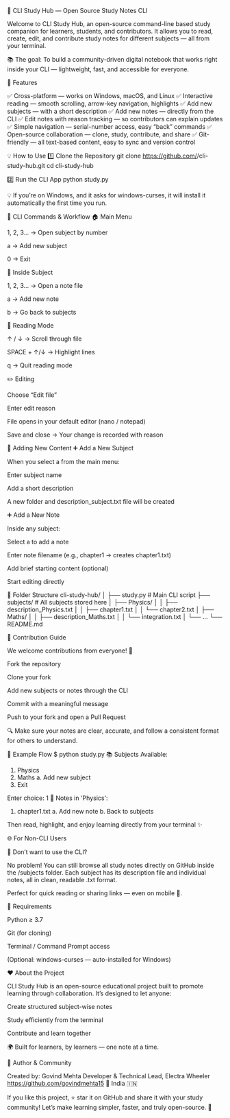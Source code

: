 🧠 CLI Study Hub — Open Source Study Notes CLI

Welcome to CLI Study Hub, an open-source command-line based study companion for learners, students, and contributors.
It allows you to read, create, edit, and contribute study notes for different subjects — all from your terminal.

📚 The goal: To build a community-driven digital notebook that works right inside your CLI — lightweight, fast, and accessible for everyone.

🚀 Features

✅ Cross-platform — works on Windows, macOS, and Linux
✅ Interactive reading — smooth scrolling, arrow-key navigation, highlights
✅ Add new subjects — with a short description
✅ Add new notes — directly from the CLI
✅ Edit notes with reason tracking — so contributors can explain updates
✅ Simple navigation — serial-number access, easy “back” commands
✅ Open-source collaboration — clone, study, contribute, and share
✅ Git-friendly — all text-based content, easy to sync and version control

💡 How to Use
1️⃣ Clone the Repository
git clone https://github.com/<your-username>/cli-study-hub.git
cd cli-study-hub

2️⃣ Run the CLI App
python study.py


💡 If you’re on Windows, and it asks for windows-curses, it will install it automatically the first time you run.

🧭 CLI Commands & Workflow
🏠 Main Menu

1, 2, 3... → Open subject by number

a → Add new subject

0 → Exit

📘 Inside Subject

1, 2, 3... → Open a note file

a → Add new note

b → Go back to subjects

📖 Reading Mode

↑ / ↓ → Scroll through file

SPACE + ↑/↓ → Highlight lines

q → Quit reading mode

✏️ Editing

Choose “Edit file”

Enter edit reason

File opens in your default editor (nano / notepad)

Save and close → Your change is recorded with reason

🌱 Adding New Content
➕ Add a New Subject

When you select a from the main menu:

Enter subject name

Add a short description

A new folder and description_subject.txt file will be created

➕ Add a New Note

Inside any subject:

Select a to add a note

Enter note filename (e.g., chapter1 → creates chapter1.txt)

Add brief starting content (optional)

Start editing directly

🧩 Folder Structure
cli-study-hub/
│
├── study.py                  # Main CLI script
├── subjects/                 # All subjects stored here
│   ├── Physics/
│   │   ├── description_Physics.txt
│   │   ├── chapter1.txt
│   │   └── chapter2.txt
│   ├── Maths/
│   │   ├── description_Maths.txt
│   │   └── integration.txt
│   └── ...
└── README.md

👥 Contribution Guide

We welcome contributions from everyone! 🎉

Fork the repository

Clone your fork

Add new subjects or notes through the CLI

Commit with a meaningful message

Push to your fork and open a Pull Request

🔍 Make sure your notes are clear, accurate, and follow a consistent format for others to understand.

🧾 Example Flow
$ python study.py
📚 Subjects Available:
1. Physics
2. Maths
a. Add new subject
0. Exit

Enter choice: 1
📖 Notes in 'Physics':
1. chapter1.txt
a. Add new note
b. Back to subjects


Then read, highlight, and enjoy learning directly from your terminal ✨

🌐 For Non-CLI Users

💬 Don’t want to use the CLI?

No problem!
You can still browse all study notes directly on GitHub inside the /subjects folder.
Each subject has its description file and individual notes, all in clean, readable .txt format.

Perfect for quick reading or sharing links — even on mobile 📱.

🧰 Requirements

Python ≥ 3.7

Git (for cloning)

Terminal / Command Prompt access

(Optional: windows-curses — auto-installed for Windows)

❤️ About the Project

CLI Study Hub is an open-source educational project built to promote learning through collaboration.
It’s designed to let anyone:

Create structured subject-wise notes

Study efficiently from the terminal

Contribute and learn together

🌍 Built for learners, by learners — one note at a time.

📧 Author & Community

Created by: 
Govind Mehta
Developer & Technical Lead, Electra Wheeler
https://github.com/govindmehta15
📍 India 🇮🇳

If you like this project, ⭐ star it on GitHub and share it with your study community!
Let’s make learning simpler, faster, and truly open-source. 🌱